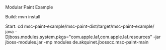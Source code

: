 Modular Paint Example

Build:
mvn install

Start:
cd msc-paint-example/msc-paint-dist/target/msc-paint-example/
java -Djboss.modules.system.pkgs="com.apple.laf,com.apple.laf.resources" -jar jboss-modules.jar -mp modules de.akquinet.jbosscc.msc-paint-main